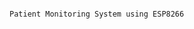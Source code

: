                                                                                                 Patient Monitoring System using ESP8266
